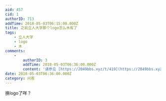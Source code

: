 ```yaml
---
aid: 457
cid: 1
authorID: 713
addTime: 2018-05-03T06:15:00.000Z
title: 之前立人大学那个logo怎么木有了
tags:
    - 立人大学
    - logo
    - 木
comments:
    -
        authorID: 3
        addTime: 2018-05-03T06:36:00.000Z
        content: '请参见 [https://2049bbs.xyz/t/419](https://2049bbs.xyz/t/419) 帖子 #12 楼'
date: 2018-05-03T06:36:00.000Z
category: 问答
---
```


换logo了咩？
